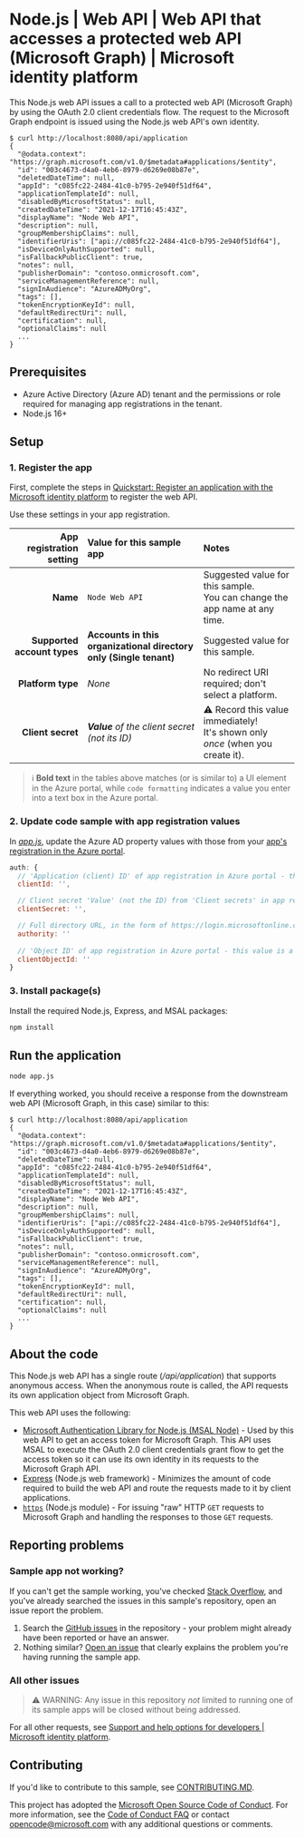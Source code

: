 <!-- Keeping yaml frontmatter commented out for now
---
# Metadata required by https://docs.microsoft.com/samples/browse/
# Metadata properties: https://review.docs.microsoft.com/help/contribute/samples/process/onboarding?branch=main#add-metadata-to-readme
languages:
- Node.js
page_type: sample
name: "Node.js API that makes a request to the Graph API as itself"
description: "This sample Node.js API demonstrates how to issue a call to a protected API using the client credentials flow.  A request will be issued to Microsoft Graph using the application's own identity."
products:
- azure
- azure-active-directory
- ms-graph
urlFragment: ms-identity-docs-code-webapi-nodejs
---
-->

<!-- SAMPLE ID: DOCS-CODE-009-->
# Node.js | Web API | Web API that accesses a protected web API (Microsoft Graph) | Microsoft identity platform

<!-- Build badges here
![Build passing.](https://img.shields.io/badge/build-passing-brightgreen.svg) ![Code coverage.](https://img.shields.io/badge/coverage-100%25-brightgreen.svg) ![License.](https://img.shields.io/badge/license-MIT-green.svg)
-->

This Node.js web API issues a call to a protected web API (Microsoft Graph) by using the OAuth 2.0 client credentials flow. The request to the Microsoft Graph endpoint is issued using the Node.js web API's own identity.

```console
$ curl http://localhost:8080/api/application
{
  "@odata.context": "https://graph.microsoft.com/v1.0/$metadata#applications/$entity",
  "id": "003c4673-d4a0-4eb6-8979-d6269e08b87e",
  "deletedDateTime": null,
  "appId": "c085fc22-2484-41c0-b795-2e940f51df64",
  "applicationTemplateId": null,
  "disabledByMicrosoftStatus": null,
  "createdDateTime": "2021-12-17T16:45:43Z",
  "displayName": "Node Web API",
  "description": null,
  "groupMembershipClaims": null,
  "identifierUris": ["api://c085fc22-2484-41c0-b795-2e940f51df64"],
  "isDeviceOnlyAuthSupported": null,
  "isFallbackPublicClient": true,
  "notes": null,
  "publisherDomain": "contoso.onmicrosoft.com",
  "serviceManagementReference": null,
  "signInAudience": "AzureADMyOrg",
  "tags": [],
  "tokenEncryptionKeyId": null,
  "defaultRedirectUri": null,
  "certification": null,
  "optionalClaims": null
  ...
}
```
## Prerequisites

- Azure Active Directory (Azure AD) tenant and the permissions or role required for managing app registrations in the tenant.
- Node.js 16+

## Setup

### 1. Register the app

First, complete the steps in [Quickstart: Register an application with the Microsoft identity platform](https://docs.microsoft.com/azure/active-directory/develop/quickstart-register-app) to register the web API.

Use these settings in your app registration.

| App registration <br/> setting    | Value for this sample app                                                    | Notes                                                                                              |
|---------------------------------:|:-----------------------------------------------------------------------------|:---------------------------------------------------------------------------------------------------|
| **Name**                          | `Node Web API`                                                               | Suggested value for this sample. <br/> You can change the app name at any time.                    |
| **Supported account types**       | **Accounts in this organizational directory only (Single tenant)**           | Suggested value for this sample.                                                                   |
| **Platform type**                 | _None_                                                                       | No redirect URI required; don't select a platform.                                                                    |
| **Client secret**                 | _**Value** of the client secret (not its ID)_                                | :warning: Record this value immediately! <br/> It's shown only _once_ (when you create it).        |

> :information_source: **Bold text** in the tables above matches (or is similar to) a UI element in the Azure portal, while `code formatting` indicates a value you enter into a text box in the Azure portal.

### 2. Update code sample with app registration values

In [_app.js_](app.js), update the Azure AD property values with those from your [app's registration in the Azure portal](https://docs.microsoft.com/azure/active-directory/develop/quickstart-configure-app-expose-web-apis).

```javascript
auth: {
  // 'Application (client) ID' of app registration in Azure portal - this value is a GUID
  clientId: '',

  // Client secret 'Value' (not the ID) from 'Client secrets' in app registration in Azure portal
  clientSecret: '',

  // Full directory URL, in the form of https://login.microsoftonline.com/<tenant>
  authority: ''
  
  // 'Object ID' of app registration in Azure portal - this value is a GUID
  clientObjectId: ''
}
```

### 3. Install package(s)

Install the required Node.js, Express, and MSAL packages:

```bash
npm install
```

## Run the application

```bash
node app.js
```

If everything worked, you should receive a response from the downstream web API (Microsoft Graph, in this case) similar to this:

```console
$ curl http://localhost:8080/api/application
{
  "@odata.context": "https://graph.microsoft.com/v1.0/$metadata#applications/$entity",
  "id": "003c4673-d4a0-4eb6-8979-d6269e08b87e",
  "deletedDateTime": null,
  "appId": "c085fc22-2484-41c0-b795-2e940f51df64",
  "applicationTemplateId": null,
  "disabledByMicrosoftStatus": null,
  "createdDateTime": "2021-12-17T16:45:43Z",
  "displayName": "Node Web API",
  "description": null,
  "groupMembershipClaims": null,
  "identifierUris": ["api://c085fc22-2484-41c0-b795-2e940f51df64"],
  "isDeviceOnlyAuthSupported": null,
  "isFallbackPublicClient": true,
  "notes": null,
  "publisherDomain": "contoso.onmicrosoft.com",
  "serviceManagementReference": null,
  "signInAudience": "AzureADMyOrg",
  "tags": [],
  "tokenEncryptionKeyId": null,
  "defaultRedirectUri": null,
  "certification": null,
  "optionalClaims": null
  ...
}
```

## About the code

This Node.js web API has a single route (_/api/application_) that supports anonymous access.  When the anonymous route is called, the API requests its own application object from Microsoft Graph.

This web API uses the following:

- [Microsoft Authentication Library for Node.js (MSAL Node)](https://github.com/AzureAD/microsoft-authentication-library-for-js/tree/dev/lib/msal-node) - Used by this web API to get an access token for Microsoft Graph. This API uses MSAL to execute the OAuth 2.0 client credentials grant flow to get the access token so it can use its own identity in its requests to the Microsoft Graph API.
- [Express](https://expressjs.com/) (Node.js web framework) - Minimizes the amount of code required to build the web API and route the requests made to it by client applications.
- [`https`](https://nodejs.org/api/https.html) (Node.js module) - For issuing "raw" HTTP `GET` requests to Microsoft Graph and handling the responses to those `GET` requests.

## Reporting problems

### Sample app not working?

If you can't get the sample working, you've checked [Stack Overflow](http://stackoverflow.com/questions/tagged/msal), and you've already searched the issues in this sample's repository, open an issue report the problem.

1. Search the [GitHub issues](../../issues) in the repository - your problem might already have been reported or have an answer.
1. Nothing similar? [Open an issue](../../issues/new) that clearly explains the problem you're having running the sample app.

### All other issues

> :warning: WARNING: Any issue in this repository _not_ limited to running one of its sample apps will be closed without being addressed.

For all other requests, see [Support and help options for developers | Microsoft identity platform](https://docs.microsoft.com/azure/active-directory/develop/developer-support-help-options).

## Contributing

If you'd like to contribute to this sample, see [CONTRIBUTING.MD](/CONTRIBUTING.md).

This project has adopted the [Microsoft Open Source Code of Conduct](https://opensource.microsoft.com/codeofconduct/). For more information, see the [Code of Conduct FAQ](https://opensource.microsoft.com/codeofconduct/faq/) or contact [opencode@microsoft.com](mailto:opencode@microsoft.com) with any additional questions or comments.
